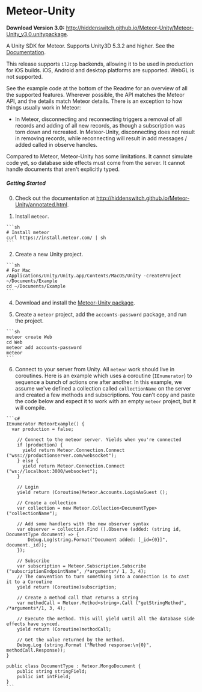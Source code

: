Meteor-Unity
============

**Download Version 3.0:** http://hiddenswitch.github.io/Meteor-Unity/Meteor-Unity_v3.0.unitypackage.

A Unity SDK for Meteor. Supports Unity3D 5.3.2 and higher. See the [Documentation](http://hiddenswitch.github.io/Meteor-Unity/annotated.html).

This release supports `il2cpp` backends, allowing it to be used in production for iOS builds. iOS, Android and desktop platforms are supported. WebGL is not supported.

See the example code at the bottom of the Readme for an overview of all the supported features. Wherever possible, the API matches the Meteor API, and the details match Meteor details. There is an exception to how things usually work in Meteor:

 - In Meteor, disconnecting and reconnecting triggers a removal of all records and adding of all new records, as though a subscription was torn down and recreated. In Meteor-Unity, disconnecting does not result in removing records, while reconnecting will result in add messages / added called in observe handles.

Compared to Meteor, Meteor-Unity has some limitations. It cannot simulate code yet, so database side effects must come from the server. It cannot handle documents that aren't explicitly typed.

##### Getting Started

  0. Check out the documentation at http://hiddenswitch.github.io/Meteor-Unity/annotated.html.

  1. Install `meteor`.
 
    ```sh
    # Install meteor
    curl https://install.meteor.com/ | sh
    ```

  2. Create a new Unity project.
    
    ```sh
    # For Mac
    /Applications/Unity/Unity.app/Contents/MacOS/Unity -createProject ~/Documents/Example
    cd ~/Documents/Example
    ```

  4. Download and install the [Meteor-Unity package](http://hiddenswitch.github.io/Meteor-Unity/Meteor-Unity_v3.0.unitypackage).
  

  5. Create a `meteor` project, add the `accounts-password` package, and run the project.
  
    ```sh
    meteor create Web
    cd Web
    meteor add accounts-password
    meteor
    ```
  
  6. Connect to your server from Unity. All `meteor` work should live in coroutines. Here is an example which uses a coroutine (`IEnumerator`) to sequence a bunch of actions one after another. In this example, we assume we've defined a collection called `collectionName` on the server and created a few methods and subscriptions. You can't copy and paste the code below and expect it to work with an empty `meteor` project, but it will compile.
  
    ```c#
    IEnumerator MeteorExample() {
      var production = false;

  		// Connect to the meteor server. Yields when you're connected
  		if (production) {
  		  yield return Meteor.Connection.Connect ("wss://productionserver.com/websocket");
  		} else {
  		  yield return Meteor.Connection.Connect ("ws://localhost:3000/websocket");
  		}
  
  		// Login
  		yield return (Coroutine)Meteor.Accounts.LoginAsGuest ();
  
  		// Create a collection
  		var collection = new Meteor.Collection<DocumentType> ("collectionName");
  
  		// Add some handlers with the new observer syntax
  		var observer = collection.Find ().Observe (added: (string id, DocumentType document) => {
  			Debug.Log(string.Format("Document added: [_id={0}]", document._id));
  		});
  
  		// Subscribe
  		var subscription = Meteor.Subscription.Subscribe ("subscriptionEndpointName", /*arguments*/ 1, 3, 4);
  		// The convention to turn something into a connection is to cast it to a Coroutine
  		yield return (Coroutine)subscription;
  
  		// Create a method call that returns a string
  		var methodCall = Meteor.Method<string>.Call ("getStringMethod", /*arguments*/1, 3, 4);
  
  		// Execute the method. This will yield until all the database side effects have synced.
  		yield return (Coroutine)methodCall;
  
  		// Get the value returned by the method.
  		Debug.Log (string.Format ("Method response:\n{0}", methodCall.Response));
  	}
  
  	public class DocumentType : Meteor.MongoDocument {
  		public string stringField;
  		public int intField;
  	}
    ```

